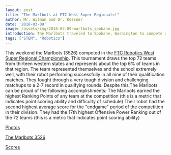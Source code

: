 ```yaml
---
layout: post
title: "The Marlbots at FTC West Super Regionals!"
author: Mr. Witman and Dr. Kessner
date: '2018-03-09'
image: /assets/img/2018-03-09-marlbots_spokane.jpg
introduction: The Marlbots traveled to Spokane, Washington to compete at the FTC West Super-Regionals!
tags: ["STEM", "Robotics"]
---
```


This weekend the Marlbots (3526) competed in the [FTC Robotics West Super
Regional Championship](http://ftcwest.org). This tournament draws the top 72
teams from thirteen western states and represents about the top 6% of teams in
that region. The team represented themselves and the school extremely well,
with their robot performing successfully in all nine of their qualification
matches. They fought through a very tough division and challenging matchups to
a 2-7 record in qualifying rounds. Despite this,The Marlbots can be proud of
the following accomplishments: The Marlbots earned the highest Ranking Points
of any team at the competition (this is a metric that indicates point scoring
ability and difficulty of schedule) Their robot had the second highest average
score for the "endgame" period of the competition in their division.  They had
the 17th highest Offensive Power Ranking out of the 72 teams (this is a metric
that indicates point scoring ability)


[Photos](https://photos.app.goo.gl/fxBsi4DbigAjDgSX2)

[The Marlbots 3526](http://www.marlbots3526.org/)

[Scores](https://ftcscores.com/event/z0E9fG_w)



